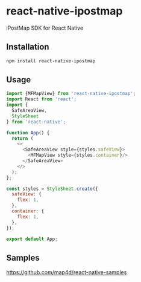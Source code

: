 # react-native-ipostmap

iPostMap SDK for React Native

## Installation

```sh
npm install react-native-ipostmap
```

## Usage

```javascript
import {MFMapView} from 'react-native-ipostmap';
import React from 'react';
import {
  SafeAreaView,
  StyleSheet
} from 'react-native';

function App() {
  return (
    <>
      <SafeAreaView style={styles.safeView}>
        <MFMapView style={styles.container}/>
      </SafeAreaView>
    </>
  );
};

const styles = StyleSheet.create({
  safeView: {
    flex: 1,
  },
  container: {
    flex: 1,
  },
});

export default App;
```

## Samples

https://github.com/map4d/react-native-samples
